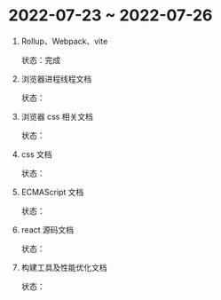 # 2022-07-23 ~ 2022-07-26

1. Rollup、Webpack、vite

    状态：完成

2. 浏览器进程线程文档

    状态：

3. 浏览器 css 相关文档

    状态：

4. css 文档

    状态：

5. ECMAScript 文档

    状态：

6. react 源码文档

    状态：

7. 构建工具及性能优化文档

    状态：
